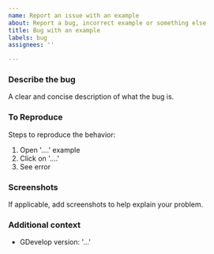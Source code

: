 ```yaml
---
name: Report an issue with an example
about: Report a bug, incorrect example or something else
title: Bug with an example
labels: bug
assignees: ''

---
```


### Describe the bug

A clear and concise description of what the bug is.

### To Reproduce

Steps to reproduce the behavior:

1. Open '....' example
2. Click on '....'
3. See error

### Screenshots

If applicable, add screenshots to help explain your problem.

### Additional context

- GDevelop version: '...'
